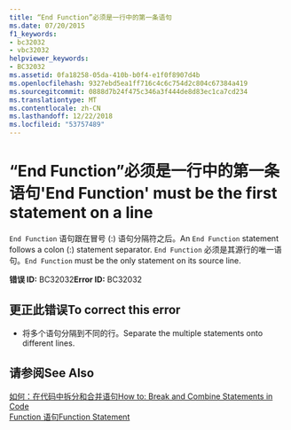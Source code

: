 ```yaml
---
title: “End Function”必须是一行中的第一条语句
ms.date: 07/20/2015
f1_keywords:
- bc32032
- vbc32032
helpviewer_keywords:
- BC32032
ms.assetid: 0fa18258-05da-410b-b0f4-e1f0f8907d4b
ms.openlocfilehash: 9327ebd5ea1ff716c4c6c754d2c804c67384a419
ms.sourcegitcommit: 0888d7b24f475c346a3f444de8d83ec1ca7cd234
ms.translationtype: MT
ms.contentlocale: zh-CN
ms.lasthandoff: 12/22/2018
ms.locfileid: "53757489"
---
```

# <a name="end-function-must-be-the-first-statement-on-a-line"></a><span data-ttu-id="cfd5e-102">“End Function”必须是一行中的第一条语句</span><span class="sxs-lookup"><span data-stu-id="cfd5e-102">'End Function' must be the first statement on a line</span></span>
<span data-ttu-id="cfd5e-103">`End Function` 语句跟在冒号 (:) 语句分隔符之后。</span><span class="sxs-lookup"><span data-stu-id="cfd5e-103">An `End Function` statement follows a colon (:) statement separator.</span></span> <span data-ttu-id="cfd5e-104">`End Function` 必须是其源行的唯一语句。</span><span class="sxs-lookup"><span data-stu-id="cfd5e-104">`End Function` must be the only statement on its source line.</span></span>  
  
 <span data-ttu-id="cfd5e-105">**错误 ID:** BC32032</span><span class="sxs-lookup"><span data-stu-id="cfd5e-105">**Error ID:** BC32032</span></span>  
  
## <a name="to-correct-this-error"></a><span data-ttu-id="cfd5e-106">更正此错误</span><span class="sxs-lookup"><span data-stu-id="cfd5e-106">To correct this error</span></span>  
  
-   <span data-ttu-id="cfd5e-107">将多个语句分隔到不同的行。</span><span class="sxs-lookup"><span data-stu-id="cfd5e-107">Separate the multiple statements onto different lines.</span></span>  
  
## <a name="see-also"></a><span data-ttu-id="cfd5e-108">请参阅</span><span class="sxs-lookup"><span data-stu-id="cfd5e-108">See Also</span></span>  
 [<span data-ttu-id="cfd5e-109">如何：在代码中拆分和合并语句</span><span class="sxs-lookup"><span data-stu-id="cfd5e-109">How to: Break and Combine Statements in Code</span></span>](../../visual-basic/programming-guide/program-structure/how-to-break-and-combine-statements-in-code.md)  
 [<span data-ttu-id="cfd5e-110">Function 语句</span><span class="sxs-lookup"><span data-stu-id="cfd5e-110">Function Statement</span></span>](../../visual-basic/language-reference/statements/function-statement.md)

